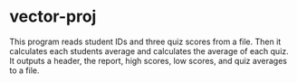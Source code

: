 # vector-proj

This program reads 
student IDs and three quiz scores from a file. 
Then it calculates each students average and 
calculates the average of each quiz. It outputs
a header, the report, high scores, low scores,
and quiz averages to a file.
